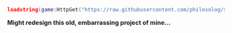 ```lua
loadstring(game:HttpGet("https://raw.githubusercontent.com/philosolog/sleepy/main/loader.lua"))()
```

**Might redesign this old, embarrassing project of mine...**

